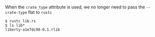 When the `crate_type` attribute is used, we no longer need to pass the
`--crate-type` flat to `rustc`

```
$ rustc lib.rs
$ ls lib*
liberty-a1e7dc98-0.1.rlib
```
